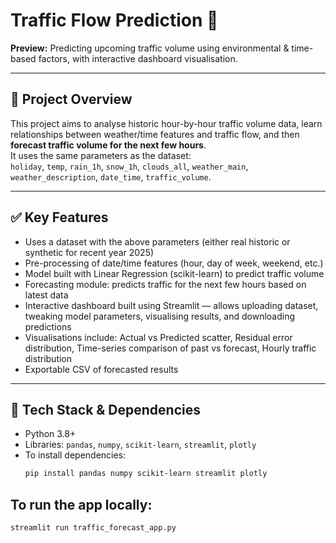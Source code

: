 # Traffic Flow Prediction 🚦

**Preview:** Predicting upcoming traffic volume using environmental & time-based factors, with interactive dashboard visualisation.

---

## 📖 Project Overview  
This project aims to analyse historic hour-by-hour traffic volume data, learn relationships between weather/time features and traffic flow, and then **forecast traffic volume for the next few hours**.  
It uses the same parameters as the dataset:  
`holiday`, `temp`, `rain_1h`, `snow_1h`, `clouds_all`, `weather_main`, `weather_description`, `date_time`, `traffic_volume`.

---

## ✅ Key Features  
- Uses a dataset with the above parameters (either real historic or synthetic for recent year 2025)  
- Pre-processing of date/time features (hour, day of week, weekend, etc.)  
- Model built with Linear Regression (scikit-learn) to predict traffic volume  
- Forecasting module: predicts traffic for the next few hours based on latest data  
- Interactive dashboard built using Streamlit — allows uploading dataset, tweaking model parameters, visualising results, and downloading predictions  
- Visualisations include: Actual vs Predicted scatter, Residual error distribution, Time-series comparison of past vs forecast, Hourly traffic distribution  
- Exportable CSV of forecasted results

---

## 🧰 Tech Stack & Dependencies  
- Python 3.8+  
- Libraries: `pandas`, `numpy`, `scikit-learn`, `streamlit`, `plotly`  
- To install dependencies:  
  ```bash
  pip install pandas numpy scikit-learn streamlit plotly

## To run the app locally:
```bash
streamlit run traffic_forecast_app.py

